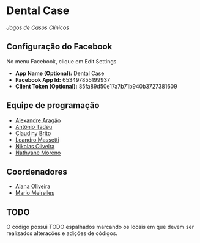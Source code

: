 # Dental Case
*Jogos de Casos Clínicos*

## Configuração do Facebook
No menu Facebook, clique em Edit Settings

- **App Name (Optional):** Dental Case
- **Facebook App Id:** 653497855199937
- **Client Token (Optional):** 85fa89d50e17a7b71b940b3727381609

## Equipe de programação
- [Alexandre Aragão](https://www.linkedin.com/in/alexr-aragao/)
- [Antônio Tadeu]()
- [Claudiny Brito](https://www.linkedin.com/in/claudiny-priscila-lopes-brito-6985b1190/)
- [Leandro Massetti](https://www.linkedin.com/in/leandro-massetti/)
- [Nikolas Oliveira]()
- [Nathyane Moreno](https://www.linkedin.com/in/nathyane-moreno-217432a8/)

## Coordenadores
- [Alana Oliveira](https://www.linkedin.com/in/alanaslz/)
- [Mario Meirelles]()

## TODO
O código possui TODO espalhados marcando os locais em que devem ser realizados alterações e adições de códigos.